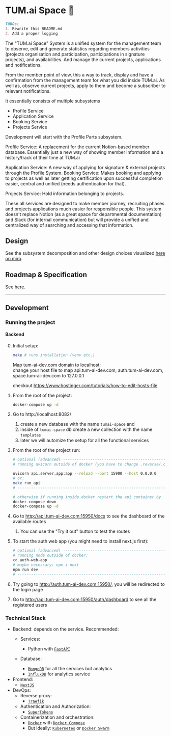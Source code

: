 # TUM.ai Space 💫

``` markdown
TODOs: 
1. Rewrite this README.md
2. Add a proper logging
```


The "TUM.ai Space" System is a unified system for the management team to observe, edit and generate statistics regarding members activities (projects organisation and participation, participations in signature projects), and availabilities. And manage the current projects, applications and notifications.

From the member point of view, this a way to track, display and have a confirmation from the management team for what you did inside TUM.ai. As well as, observe current projects, apply to them and become a subscriber to relevant notifications.

It essentially consists of multiple subsystems
- Profile Service
- Application Service
- Booking Service
- Projects Service

Development will start with the Profile Parts subsystem.

Profile Service: A replacement for the current Notion-based member database. Essentially just a new way of showing member information and a history/track of their time at TUM.ai

Application Service: A new way of applying for signature & external projects through the Profile System.
Booking Service: Makes booking and applying to projects as well as later getting certification upon successful completion easier, central and unified (needs authentication for that).

Projects Service: Hold information belonging to projects.

These all services are designed to make member journey, recruiting phases and projects applications much easier for responsible people. This system doesn't replace Notion (as a great space for departmental documentation) and Slack (for internal communication) but will provide a unified and centralized way of searching and accessing that information.

## Design
See the subsystem decomposition and other design choices visualized [here on miro](https://miro.com/app/board/uXjVPbuAg8o=/?share_link_id=654531643024).

## Roadmap & Specification
See [here](https://www.notion.so/tum-ai/Specification-Justification-Roadmap-5722022499ba4a6380f6667626af7595).

---

## Development

### Running the project

#### Backend
0. Initial setup:
    ```bash
    make # runs installation (venv etc.)
    ```
    Map tum-ai-dev.com domain to localhost:<br>
    change your host file to map api.tum-ai-dev.com, auth.tum-ai-dev.com, space.tum-ai-dev.com to 127.0.0.1

    checkout https://www.hostinger.com/tutorials/how-to-edit-hosts-file

1. From the root of the project:
    ```bash
    docker-compose up -d
    ```
2. Go to http://localhost:8082/
   1. create a new database with the name `tumai-space` and
   2. inside of `tumai-space` db create a new collection with the name `templates`
   3. later we will automize the setup for all the functional services
3. From the root of the project run:
    ```bash
    # optional (advanced) ----------------------------------------------------
    # running uvicorn outside of docker (you have to change .reverse/.config/config.yml) to use your local ip as upstream server (in 'services' section)

    uvicorn api.server.app:app --reload --port 15900 --host 0.0.0.0
    # or: 
    make run_api
    # ------------------------------------------------------------------------

    # otherwise if running inside docker restart the api container by
    docker-compose down
    docker-compose up -d
    ```

4. Go to http://api.tum-ai-dev.com:15950/docs to see the dashboard of the available routes
   1. You can use the "Try it out" button to test the routes
5. To start the auth web app (you might need to install next.js first):
    ```bash
    # optional (advanced) ----------------------------------------------------
    # running node outside of docker:
    cd auth-web-app
    # maybe necessary: npm i next
    npm run dev
    # ------------------------------------------------------------------------
    ```
6. Try going to http://auth.tum-ai-dev.com:15950/, you will be redirected to the login page
7. Go to http://api.tum-ai-dev.com:15950/auth/dashboard to see all the registered users


### Technical Stack
- Backend: depends on the service. Recommended:
  - Services:

    - Python with [`FastAPI`](https://github.com/tiangolo/fastapi)
  - Database:
    - [`MongoDB`](https://www.mongodb.com/) for all the services but analytics
    - [`InfluxDB`](https://www.influxdata.com/) for analytics service
- Frontend:
  - [`NextJS`](https://nextjs.org/)
- DevOps:
  - Reverse proxy:
    - [`Traefik`](https://traefik.io/)
  - Authentication and Authorization:
    - [`SuperTokens`](https://supertokens.com/)
  - Containerization and orchestration:
    - [`Docker`](https://www.docker.com/) with [`Docker Compose`](https://docs.docker.com/compose/)
    - But ideally: [`Kubernetes`](https://kubernetes.io/) or [`Docker Swarm`](https://docs.docker.com/engine/swarm/)

